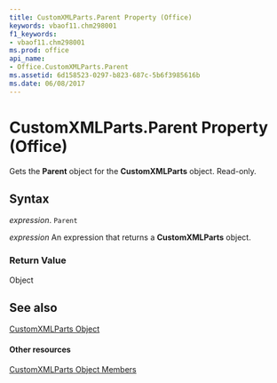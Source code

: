 ```yaml
---
title: CustomXMLParts.Parent Property (Office)
keywords: vbaof11.chm298001
f1_keywords:
- vbaof11.chm298001
ms.prod: office
api_name:
- Office.CustomXMLParts.Parent
ms.assetid: 6d158523-0297-b823-687c-5b6f3985616b
ms.date: 06/08/2017
---
```



# CustomXMLParts.Parent Property (Office)

Gets the  **Parent** object for the **CustomXMLParts** object. Read-only.


## Syntax

 _expression_. `Parent`

 _expression_ An expression that returns a **CustomXMLParts** object.


### Return Value

Object


## See also


[CustomXMLParts Object](customxmlparts-object-office.md)
#### Other resources


[CustomXMLParts Object Members](customxmlparts-members-office.md)

